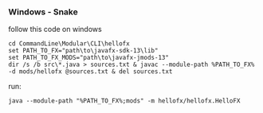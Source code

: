 ### Windows - Snake

follow this code on windows

    cd CommandLine\Modular\CLI\hellofx
    set PATH_TO_FX="path\to\javafx-sdk-13\lib"
    set PATH_TO_FX_MODS="path\to\javafx-jmods-13"
    dir /s /b src\*.java > sources.txt & javac --module-path %PATH_TO_FX% -d mods/hellofx @sources.txt & del sources.txt

run:
    
    java --module-path "%PATH_TO_FX%;mods" -m hellofx/hellofx.HelloFX